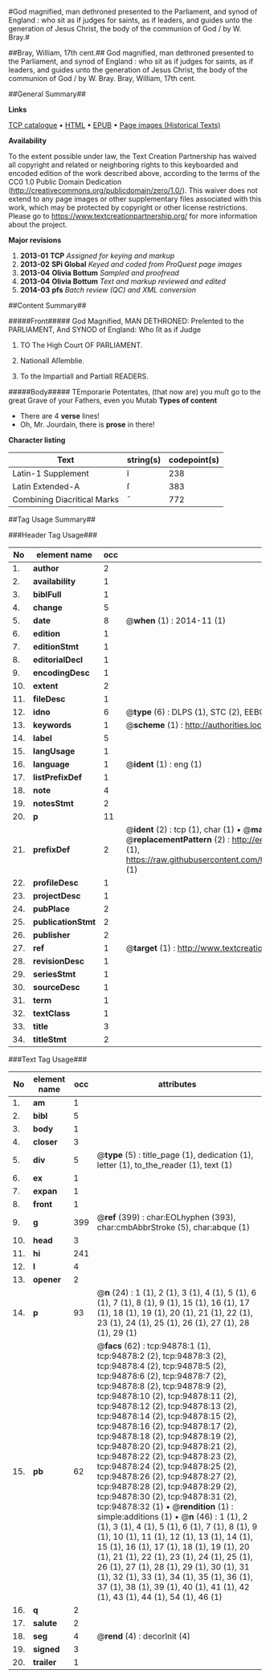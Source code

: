 #God magnified, man dethroned presented to the Parliament, and synod of England : who sit as if judges for saints, as if leaders, and guides unto the generation of Jesus Christ, the body of the communion of God / by W. Bray.#

##Bray, William, 17th cent.##
God magnified, man dethroned presented to the Parliament, and synod of England : who sit as if judges for saints, as if leaders, and guides unto the generation of Jesus Christ, the body of the communion of God / by W. Bray.
Bray, William, 17th cent.

##General Summary##

**Links**

[TCP catalogue](http://www.ota.ox.ac.uk/tcp/)  • 
[HTML](http://tei.it.ox.ac.uk/tcp/Texts-HTML/free/A29/A29268.html)  • 
[EPUB](http://tei.it.ox.ac.uk/tcp/Texts-EPUB/free/A29/A29268.epub) • 
[Page images (Historical Texts)](https://historicaltexts.jisc.ac.uk/eebo-12877329e)

**Availability**

To the extent possible under law, the Text Creation Partnership has waived all copyright and related or neighboring rights to this keyboarded and encoded edition of the work described above, according to the terms of the CC0 1.0 Public Domain Dedication (http://creativecommons.org/publicdomain/zero/1.0/). This waiver does not extend to any page images or other supplementary files associated with this work, which may be protected by copyright or other license restrictions. Please go to https://www.textcreationpartnership.org/ for more information about the project.

**Major revisions**

1. __2013-01__ __TCP__ *Assigned for keying and markup*
1. __2013-02__ __SPi Global__ *Keyed and coded from ProQuest page images*
1. __2013-04__ __Olivia Bottum__ *Sampled and proofread*
1. __2013-04__ __Olivia Bottum__ *Text and markup reviewed and edited*
1. __2014-03__ __pfs__ *Batch review (QC) and XML conversion*

##Content Summary##

#####Front#####
God Magnified, MAN DETHRONED: Preſented to the PARLIAMENT, And SYNOD of England: Who ſit as if Judge
1. TO The High Court OF PARLIAMENT.

1. Nationall Aſſemblie.

1. To the Impartiall and Partiall READERS.

#####Body#####
TEmporarie Potentates, (that now are) you muſt go to the great Grave of your Fathers, even you Mutab
**Types of content**

  * There are 4 **verse** lines!
  * Oh, Mr. Jourdain, there is **prose** in there!

**Character listing**


|Text|string(s)|codepoint(s)|
|---|---|---|
|Latin-1 Supplement|î|238|
|Latin Extended-A|ſ|383|
|Combining             Diacritical Marks|̄|772|

##Tag Usage Summary##

###Header Tag Usage###

|No|element name|occ|attributes|
|---|---|---|---|
|1.|__author__|2||
|2.|__availability__|1||
|3.|__biblFull__|1||
|4.|__change__|5||
|5.|__date__|8| @__when__ (1) : 2014-11 (1)|
|6.|__edition__|1||
|7.|__editionStmt__|1||
|8.|__editorialDecl__|1||
|9.|__encodingDesc__|1||
|10.|__extent__|2||
|11.|__fileDesc__|1||
|12.|__idno__|6| @__type__ (6) : DLPS (1), STC (2), EEBO-CITATION (1), OCLC (1), VID (1)|
|13.|__keywords__|1| @__scheme__ (1) : http://authorities.loc.gov/ (1)|
|14.|__label__|5||
|15.|__langUsage__|1||
|16.|__language__|1| @__ident__ (1) : eng (1)|
|17.|__listPrefixDef__|1||
|18.|__note__|4||
|19.|__notesStmt__|2||
|20.|__p__|11||
|21.|__prefixDef__|2| @__ident__ (2) : tcp (1), char (1)  •  @__matchPattern__ (2) : ([0-9\-]+):([0-9IVX]+) (1), (.+) (1)  •  @__replacementPattern__ (2) : http://eebo.chadwyck.com/downloadtiff?vid=$1&page=$2 (1), https://raw.githubusercontent.com/textcreationpartnership/Texts/master/tcpchars.xml#$1 (1)|
|22.|__profileDesc__|1||
|23.|__projectDesc__|1||
|24.|__pubPlace__|2||
|25.|__publicationStmt__|2||
|26.|__publisher__|2||
|27.|__ref__|1| @__target__ (1) : http://www.textcreationpartnership.org/docs/. (1)|
|28.|__revisionDesc__|1||
|29.|__seriesStmt__|1||
|30.|__sourceDesc__|1||
|31.|__term__|1||
|32.|__textClass__|1||
|33.|__title__|3||
|34.|__titleStmt__|2||


###Text Tag Usage###

|No|element name|occ|attributes|
|---|---|---|---|
|1.|__am__|1||
|2.|__bibl__|5||
|3.|__body__|1||
|4.|__closer__|3||
|5.|__div__|5| @__type__ (5) : title_page (1), dedication (1), letter (1), to_the_reader (1), text (1)|
|6.|__ex__|1||
|7.|__expan__|1||
|8.|__front__|1||
|9.|__g__|399| @__ref__ (399) : char:EOLhyphen (393), char:cmbAbbrStroke (5), char:abque (1)|
|10.|__head__|3||
|11.|__hi__|241||
|12.|__l__|4||
|13.|__opener__|2||
|14.|__p__|93| @__n__ (24) : 1 (1), 2 (1), 3 (1), 4 (1), 5 (1), 6 (1), 7 (1), 8 (1), 9 (1), 15 (1), 16 (1), 17 (1), 18 (1), 19 (1), 20 (1), 21 (1), 22 (1), 23 (1), 24 (1), 25 (1), 26 (1), 27 (1), 28 (1), 29 (1)|
|15.|__pb__|62| @__facs__ (62) : tcp:94878:1 (1), tcp:94878:2 (2), tcp:94878:3 (2), tcp:94878:4 (2), tcp:94878:5 (2), tcp:94878:6 (2), tcp:94878:7 (2), tcp:94878:8 (2), tcp:94878:9 (2), tcp:94878:10 (2), tcp:94878:11 (2), tcp:94878:12 (2), tcp:94878:13 (2), tcp:94878:14 (2), tcp:94878:15 (2), tcp:94878:16 (2), tcp:94878:17 (2), tcp:94878:18 (2), tcp:94878:19 (2), tcp:94878:20 (2), tcp:94878:21 (2), tcp:94878:22 (2), tcp:94878:23 (2), tcp:94878:24 (2), tcp:94878:25 (2), tcp:94878:26 (2), tcp:94878:27 (2), tcp:94878:28 (2), tcp:94878:29 (2), tcp:94878:30 (2), tcp:94878:31 (2), tcp:94878:32 (1)  •  @__rendition__ (1) : simple:additions (1)  •  @__n__ (46) : 1 (1), 2 (1), 3 (1), 4 (1), 5 (1), 6 (1), 7 (1), 8 (1), 9 (1), 10 (1), 11 (1), 12 (1), 13 (1), 14 (1), 15 (1), 16 (1), 17 (1), 18 (1), 19 (1), 20 (1), 21 (1), 22 (1), 23 (1), 24 (1), 25 (1), 26 (1), 27 (1), 28 (1), 29 (1), 30 (1), 31 (1), 32 (1), 33 (1), 34 (1), 35 (1), 36 (1), 37 (1), 38 (1), 39 (1), 40 (1), 41 (1), 42 (1), 43 (1), 44 (1), 54 (1), 46 (1)|
|16.|__q__|2||
|17.|__salute__|2||
|18.|__seg__|4| @__rend__ (4) : decorInit (4)|
|19.|__signed__|3||
|20.|__trailer__|1||
